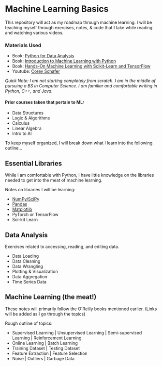 # Machine Learning Basics
This repository will act as my roadmap through machine learning. I will be teaching myself through exercises, notes, & code that I take while reading and watching various videos.

### Materials Used
* Book: [Python for Data Analysis](https://www.oreilly.com/library/view/python-for-data/9781491957653/)
* Book: [Introduction to Machine Learning with Python](https://www.oreilly.com/library/view/introduction-to-machine/9781449369880/)
* Book: [Hands-On Machine Learning with Scikit-Learn and TensorFlow](https://www.oreilly.com/library/view/hands-on-machine-learning/9781491962282/)
* Youtube: [Corey Schafer](https://www.youtube.com/user/schafer5)

*Quick Note: I am not starting completely from scratch. I am in the middle of pursuing a BS in Computer Science. I am familiar and comfortable writing in Python, C++, and Java.*

#### Prior courses taken that pertain to ML:
  * Data Structures
  * Logic & Algorithms
  * Calculus
  * Linear Algebra
  * Intro to AI

To keep myself organized, I will break down what I learn into the following outline...
## Essential Libraries
While I am comfortable with Python, I have little knowledge on the libraries needed to get into the meat of machine learning.

Notes on libraries I will be learning:
* [NumPy/SciPy](/Libraries/NumPy.ipynb)
* [Pandas](/Libraries/Pandas.ipynb)
* [Matplotlib](/Libraries/Matplotlib.ipynb)
* PyTorch or TensorFlow
* Sci-kit Learn

## Data Analysis
Exercises related to accessing, reading, and editing data.
* Data Loading
* Data Cleaning
* Data Wrangling
* Plotting & Visualization
* Data Aggregation
* Time Series Data

## Machine Learning (the meat!)
These notes will primarily follow the O'Reilly books mentioned earlier. 
(Links will be added as I go through the topics)

Rough outline of topics:
* Supervised Learning | Unsupervised Learning | Semi-supervised Learning | Reinforcement Learning
* Online Learning | Batch Learning
* Training Dataset | Testing Dataset
* Feature Extraction | Feature Selection
* Noise | Outliers | Garbage Data
